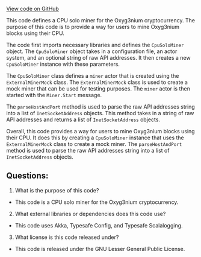 [View code on GitHub](https://github.com/oxyg3nium/oxyg3nium/app/src/main/scala/org/oxyg3nium/app/CpuSoloMiner.scala)

This code defines a CPU solo miner for the Oxyg3nium cryptocurrency. The purpose of this code is to provide a way for users to mine Oxyg3nium blocks using their CPU. 

The code first imports necessary libraries and defines the `CpuSoloMiner` object. The `CpuSoloMiner` object takes in a configuration file, an actor system, and an optional string of raw API addresses. It then creates a new `CpuSoloMiner` instance with these parameters. 

The `CpuSoloMiner` class defines a `miner` actor that is created using the `ExternalMinerMock` class. The `ExternalMinerMock` class is used to create a mock miner that can be used for testing purposes. The `miner` actor is then started with the `Miner.Start` message. 

The `parseHostAndPort` method is used to parse the raw API addresses string into a list of `InetSocketAddress` objects. This method takes in a string of raw API addresses and returns a list of `InetSocketAddress` objects. 

Overall, this code provides a way for users to mine Oxyg3nium blocks using their CPU. It does this by creating a `CpuSoloMiner` instance that uses the `ExternalMinerMock` class to create a mock miner. The `parseHostAndPort` method is used to parse the raw API addresses string into a list of `InetSocketAddress` objects.
## Questions: 
 1. What is the purpose of this code?
- This code is a CPU solo miner for the Oxyg3nium cryptocurrency.

2. What external libraries or dependencies does this code use?
- This code uses Akka, Typesafe Config, and Typesafe Scalalogging.

3. What license is this code released under?
- This code is released under the GNU Lesser General Public License.